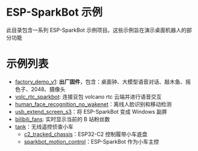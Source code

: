 # ESP-SparkBot 示例

此目录包含一系列 ESP-SparkBot 示例项目。这些示例旨在演示桌面机器人的部分功能

# 示例列表

- [factory_demo_v1](./factory_demo_v1): **出厂固件**，包含：桌面钟、大模型语音对话、敲木鱼、摇色子、2048、摄像头
- [volc_rtc_sparkbot](./volc_rtc_sparkbot): 连接豆包 volcano rtc 云端并进行语音交互
- [human_face_recognition_no_wakenet](./human_face_recognition_no_wakenet)：离线人脸识别和移动检测
- [usb_extend_screen_s3](./usb_extend_screen_s3)：将 ESP-SparkBot 变成 Windows 副屏
- [bilibili_fans](./bilibili_fans): 实时显示当前的 B 站粉丝数
- [tank](./tank)：无线遥控侦查小车
  - [c2_tracked_chassis](./tank/c2_tracked_chassis)：ESP32-C2 控制履带小车底盘
  - [sparkbot_motion_control](./tank/sparkbot_motion_control)：ESP-SparkBot 作为小车主控

